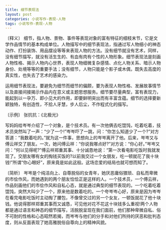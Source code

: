 ```yaml
---
title: 细节表现法
layout: post
categories: 小说写作-表现-人物
tags: 小说写作-表现-人物
---
```


〔释义〕 细节，指人物、景物、事件等表现对象的富有特征的细枝末节，它是文学作品情节的基本构成单位。人物描写中的细节表现法，指通过写人物细小的神态动作、打扮装饰、用品摆设等等来表现人物的方法。没有细节就没有艺术，同样，没有细节描写，就没有活生生的、有血有肉有个性的人物形象。细节表现法是刻画人物性格、揭示人物内心世界，表现人物细微复杂感情、点化人物关系、暗示人物身份、处境等等的重要手法；没有细节，人物只能是个影子或木偶，既失去高度的真实性，也失去了艺术的感染力。

运用细节表现法，要避免为细节而细节的偏颇，要为表现人物性格、发展故事情节以及直接间接揭示作品内在意义或主题思想服务。细节要尽量典型，富有表现力，能起到以一孕万、即小见大的作用，即要鲜明突出而有丰富含蕴。细节的选择要新颖独特，有创造性，不拾人牙慧，步人后尘，不作程式化的描写。

〔示例〕 张抗抗：《北极光》

写妈妈给岑岑介绍了一个对象，是个技术员。有一次他俩去吃馄饨，吃着吃着，技术员突然叫了一声：“少了一个!”岑岑吓了一跳，问：“你怎么知道少了一个?”对方答道：“我数着吃的。”就为这一件事，思想向上的岑岑离开了他。后来，岑岑又与傅云祥交了朋友。一次，她问傅云祥：“你说我哪点好?”对方说：“你心好。”岑岑又问：“何以见得呢?”傅云祥郑重其事、十分诚恳地说：“第一次看电影吃饭时我就发现了。交朋友哪有女的掏钱买饭的?以前我交过一个女朋友，吃一顿就花了我十块钱!”所谓“你心眼好”，原来竟是如此这般。这场恋爱的结局也就可想而知了。

〔简析〕 岑岑是个纯洁向上、自尊脱俗的女青年，她厌恶庸俗猥琐、自私而卑微的市侩作风，而她遇到的两个朋友恰恰正是这样的人。一个技术员，一个傅云祥，作品刻画他们的市侩作风和自私心态，就是通过典型的细节表现的。一个吃着吃着馄饨，突然大叫少了一个，原来他是数着吃的。一个夸岑岑心好，原来是因为岑岑在看完电影吃饭时主动掏了腰包，不像曾交过的另一个女友，一顿饭就花了他十块钱。他说得那样郑重其事而又诚恳，可见他对花不花这十块钱多么重视!两个人物都是通过语言和神态的细节描写，活脱脱呈现在我们面前，他们那种卑微自私、俗不可耐的性格和心态昭然若揭，而岑岑与他们的分手和对他们所持的厌恶和批判态度，则从反面表现了她高雅脱俗自尊向上的精神风貌。 